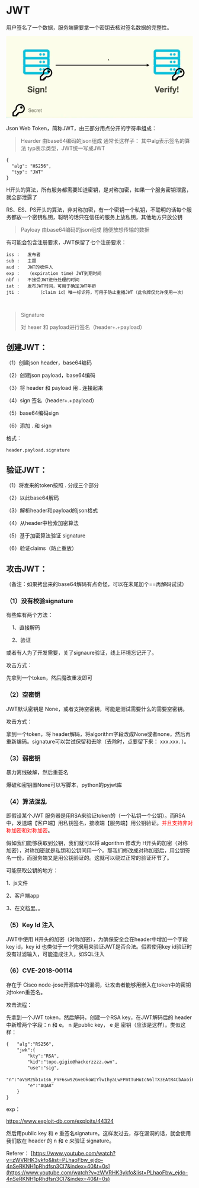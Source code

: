 # JWT

用户签名了一个数据，服务端需要拿一个密钥去核对签名数据的完整性。

![](./JWT/1.png)


Json Web Token，简称JWT，由三部分用点分开的字符串组成：

>Hearder
>	由base64编码的json组成
>	通常长这样子：
>	其中alg表示签名的算法
>	typ表示类型，JWT统一写成JWT

	{
	  "alg": "HS256",
	  "typ": "JWT"
	}

H开头的算法，所有服务都需要知道密钥，是对称加密，如果一个服务密钥泄露，就全部泄露了

RS、ES、PS开头的算法，非对称加密，有一个密钥一个私钥，不聪明的话每个服务都放一个密钥私钥，聪明的话只在信任的服务上放私钥，其他地方只放公钥

>Payloay
>	由base64编码的json组成
>	随便放想传输的数据

有可能会包含注册要求，JWT保留了七个注册要求：

	iss	:	发布者
	sub : 	主题
	aud : 	JWT的收件人
	exp :	（expiration time）JWT到期时间
	nbf : 	不接受JWT进行处理的时间
	iat : 	发布JWT时间，可用于确定JWT年龄
	jti :		（claim id）唯一标识符，可用于防止重播JWT（此令牌仅允许使用一次）


​	 


>Signature
>
>对 heaer 和 payload进行签名（header+.+payload）



## 创建JWT：

（1）创建json header，base64编码

（2）创建json payload，base64编码

（3）将 header 和 payload 用 . 连接起来

（4）sign 签名（header+.+payload）

（5）base64编码sign

（6）添加 . 和 sign

格式：

```
header.payload.signature
```



## 验证JWT：

（1）将发来的token按照 . 分成三个部分

（2）以此base64解码

（3）解析header和payload的json格式

（4）从header中检索加密算法

（5）基于加密算法验证 signature

（6）验证claims（防止重放）



## 攻击JWT：

（备注：如果拷出来的base64解码有点奇怪，可以在末尾加个==再解码试试）

### （1）没有校验signature

有些库有两个方法：

&nbsp;&nbsp;&nbsp;&nbsp;1、直接解码

&nbsp;&nbsp;&nbsp;&nbsp;2、验证

或者有人为了开发需要，关了signaure验证，线上环境忘记开了。



攻击方式：

先拿到一个token，然后魔改重发即可



### （2）空密钥

JWT默认密钥是 None，或者支持空密钥，可能是测试需要什么的需要空密钥。



攻击方式：

拿到一个token，将 header解码，将algorithm字段改成None或者none，然后再重新编码。signature可以尝试保留和去除（去除时，点要留下来： xxx.xxx. ）。



### （3）弱密钥

暴力离线破解，然后重签名

爆破和密钥置None可以写脚本，python的pyjwt库



### （4）算法混乱

即假设某个JWT 服务器是用RSA来验证token的（一个私钥一个公钥）。而RSA中，发送端【客户端】用私钥签名，接收端【服务端】用公钥验证。<font color="red">并且支持非对称加密和对称加密</font>。

假如我们能够获取到公钥，我们就可以将 algorithm 修改为 H开头的加密（对称加密），对称加密就是私钥和公钥同用一个。那我们修改成对称加密后，用公钥签名一份，而服务端又是用公钥验证的。这就可以绕过正常的验证环节了。

可能获取公钥的地方：

1、js文件

2、客户端app

3、在文档里。。



### （5）Key Id 注入

JWT中使用 H开头的加密（对称加密），为确保安全会在header中增加一个字段 key id，key id 也类似于一个凭据用来验证JWT是否合法。假若使用key id验证时没有过滤输入，可能造成注入，如SQL注入



### （6）CVE-2018-00114

存在于 Cisco node-jose开源库中的漏洞，让攻击者能够用嵌入在token中的密钥对token重签名。



攻击流程：

先拿到一个JWT token，然后解码，创建一个RSA key，在JWT解码后的 header中新增两个字段：n 和 e。 n 是public key， e 是 密钥（应该是这样）。类似这样：

```
{	"alg":"RS256",
	"jwk":{
		"kty":"RSA",
		"kid":"topo.gigio@hackerzzzz.own",
		"use":"sig",
		"n":"oVSM2Sb1v1s6_PnF6sw92GveOkoWIYlwIhyaLwFPmtTuHuIcN6lTX3EAtR4CbAxoi6ylK_tr5PMlml6eiHmzXQ",
		"e":"AQAB"
	}
}
```

exp：

https://www.exploit-db.com/exploits/44324

然后用public key 和 e 重签名signature。这样发过去，存在漏洞的话，就会使用我们放在 header 的 n 和 e 来验证 signature。



 Referer：
[https://www.youtube.com/watch?v=zWVRHK3ykfo&list=PLhaoFbw_ejdo-4nSeRKNH1pRhdfsn3CI7&index=40&t=0s](https://www.youtube.com/watch?v=zWVRHK3ykfo&list=PLhaoFbw_ejdo-4nSeRKNH1pRhdfsn3CI7&index=40&t=0s) 
